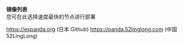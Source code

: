 **镜像列表**  
您可在此选择速度最快的节点进行部署  

https://expanda.org  (日本 Github)
https://panda.52linglong.com  (中国 52LingLong)
